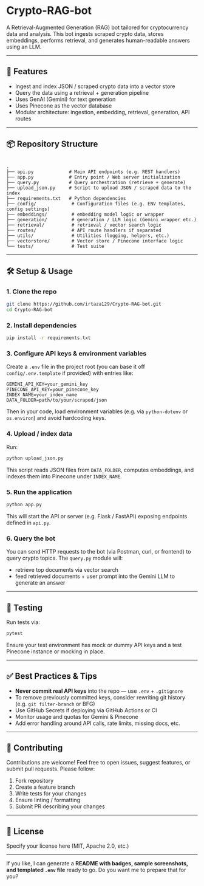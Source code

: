 


# Crypto-RAG-bot

A Retrieval-Augmented Generation (RAG) bot tailored for cryptocurrency data and analysis. This bot ingests scraped crypto data, stores embeddings, performs retrieval, and generates human-readable answers using an LLM.

---

## 🚀 Features

- Ingest and index JSON / scraped crypto data into a vector store  
- Query the data using a retrieval + generation pipeline  
- Uses GenAI (Gemini) for text generation  
- Uses Pinecone as the vector database  
- Modular architecture: ingestion, embedding, retrieval, generation, API routes  

---

## 📦 Repository Structure

```

.
├── api.py             # Main API endpoints (e.g. REST handlers)
├── app.py             # Entry point / Web server initialization
├── query.py           # Query orchestration (retrieve + generate)
├── upload_json.py     # Script to upload JSON / scraped data to the index
├── requirements.txt   # Python dependencies
├── config/             # Configuration files (e.g. ENV templates, config settings)
├── embeddings/         # embedding model logic or wrapper
├── generation/         # generation / LLM logic (Gemini wrapper etc.)
├── retrieval/          # retrieval / vector search logic
├── routes/             # API route handlers if separated
├── utils/              # Utilities (logging, helpers, etc.)
├── vectorstore/        # Vector store / Pinecone interface logic
└── tests/              # Test suite

````

---

## 🛠️ Setup & Usage

### 1. Clone the repo

```bash
git clone https://github.com/irtaza129/Crypto-RAG-bot.git
cd Crypto-RAG-bot
````

### 2. Install dependencies

```bash
pip install -r requirements.txt
```

### 3. Configure API keys & environment variables

Create a `.env` file in the project root (you can base it off `config/.env.template` if provided) with entries like:

```
GEMINI_API_KEY=your_gemini_key
PINECONE_API_KEY=your_pinecone_key
INDEX_NAME=your_index_name
DATA_FOLDER=path/to/your/scraped/json
```

Then in your code, load environment variables (e.g. via `python-dotenv` or `os.environ`) and avoid hardcoding keys.

### 4. Upload / index data

Run:

```bash
python upload_json.py
```

This script reads JSON files from `DATA_FOLDER`, computes embeddings, and indexes them into Pinecone under `INDEX_NAME`.

### 5. Run the application

```bash
python app.py
```

This will start the API or server (e.g. Flask / FastAPI) exposing endpoints defined in `api.py`.

### 6. Query the bot

You can send HTTP requests to the bot (via Postman, curl, or frontend) to query crypto topics. The `query.py` module will:

* retrieve top documents via vector search
* feed retrieved documents + user prompt into the Gemini LLM to generate an answer

---

## 🧪 Testing

Run tests via:

```bash
pytest
```

Ensure your test environment has mock or dummy API keys and a test Pinecone instance or mocking in place.

---

## ✅ Best Practices & Tips

* **Never commit real API keys** into the repo — use `.env` + `.gitignore`
* To remove previously committed keys, consider rewriting git history (e.g. `git filter-branch` or BFG)
* Use GitHub Secrets if deploying via GitHub Actions or CI
* Monitor usage and quotas for Gemini & Pinecone
* Add error handling around API calls, rate limits, missing docs, etc.

---

## 👥 Contributing

Contributions are welcome! Feel free to open issues, suggest features, or submit pull requests. Please follow:

1. Fork repository
2. Create a feature branch
3. Write tests for your changes
4. Ensure linting / formatting
5. Submit PR describing your changes

---

## 📄 License

Specify your license here (MIT, Apache 2.0, etc.)

---

If you like, I can generate a **README with badges, sample screenshots, and templated `.env` file** ready to go. Do you want me to prepare that for you?

